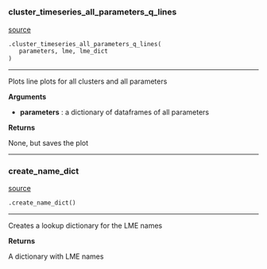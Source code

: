 #


### cluster_timeseries_all_parameters_q_lines
[source](https://github.com/allfed/Seaweed-Growth-Model/blob/master/src/plotting/plotter_lme.py/#L10)
```python
.cluster_timeseries_all_parameters_q_lines(
   parameters, lme, lme_dict
)
```

---
Plots line plots for all clusters and all parameters

**Arguments**

* **parameters**  : a dictionary of dataframes of all parameters


**Returns**

None, but saves the plot

----


### create_name_dict
[source](https://github.com/allfed/Seaweed-Growth-Model/blob/master/src/plotting/plotter_lme.py/#L42)
```python
.create_name_dict()
```

---
Creates a lookup dictionary for the LME names

**Returns**

A dictionary with LME names
